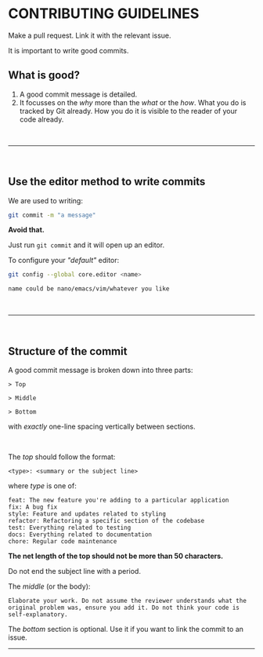 # CONTRIBUTING GUIDELINES 

Make a pull request. Link it with the relevant issue. 

It is important to write good commits. 

## What is good?

1. A good commit message is detailed.
2. It focusses on the *why* more than the *what* or the *how*. What you do is tracked by Git already. How you do it is visible to the reader of your code already. 
<br>
<hr>
<br>

## Use the editor method to write commits

We are used to writing: 
```bash 
git commit -m "a message"
```
**Avoid that.**

Just run `git commit` and it will open up an editor.
 
To configure your *"default"* editor:
```bash
git config --global core.editor <name>

name could be nano/emacs/vim/whatever you like
```
<br>
<hr>
<br>

## Structure of the commit

A good commit message is broken down into three parts:

```
> Top

> Middle

> Bottom
```
with *exactly* one-line spacing vertically between sections.

<br>
 
The *top* should follow the format:
```
<type>: <summary or the subject line> 
```

where *type* is one of:

    feat: The new feature you're adding to a particular application
    fix: A bug fix
    style: Feature and updates related to styling
    refactor: Refactoring a specific section of the codebase
    test: Everything related to testing
    docs: Everything related to documentation
    chore: Regular code maintenance

**The net length of the top should not be more than 50 characters.**

Do not end the subject line with a period.
<br>

The *middle* (or the body):
```
Elaborate your work. Do not assume the reviewer understands what the original problem was, ensure you add it. Do not think your code is self-explanatory.
```

The *bottom* section is optional. Use it if you want to link the commit to an issue.
<br>
<hr> 
